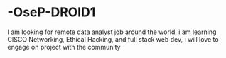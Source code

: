 # -OseP-DROID1
I am looking for remote data analyst job around the world, i am learning CISCO Networking, Ethical Hacking, and full stack web dev, i will love to engage on project  with the community
